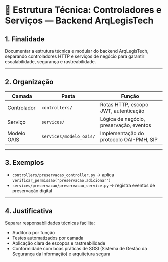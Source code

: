 # 🧩 Estrutura Técnica: Controladores e Serviços — Backend ArqLegisTech

## 1. Finalidade

Documentar a estrutura técnica e modular do backend ArqLegisTech, separando controladores HTTP e serviços de negócio para garantir escalabilidade, segurança e rastreabilidade.

---

## 2. Organização

| Camada          | Pasta                             | Função                                    |
|-----------------|------------------------------------|-------------------------------------------|
| Controlador     | `controllers/`                     | Rotas HTTP, escopo JWT, autenticação      |
| Serviço         | `services/`                        | Lógica de negócio, preservação, eventos   |
| Modelo OAIS     | `services/modelo_oais/`            | Implementação do protocolo OAI-PMH, SIP   |

---

## 3. Exemplos

- `controllers/preservacao_controller.py` → aplica `verificar_permissao("preservacao.adicionar")`
- `services/preservacao/preservacao_service.py` → registra eventos de preservação digital

---

## 4. Justificativa

Separar responsabilidades técnicas facilita:

- Auditoria por função
- Testes automatizados por camada
- Aplicação clara de escopos e rastreabilidade
- Conformidade com boas práticas de SGSI (Sistema de Gestão da Segurança da Informação) e arquitetura segura
